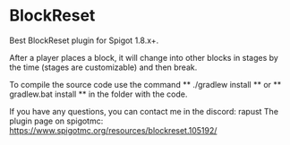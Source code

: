 # BlockReset
Best BlockReset plugin for Spigot 1.8.x+.

After a player places a block, it will change into other blocks in stages by the time (stages are customizable) and then break.

To compile the source code use the command
** ./gradlew install **
or
** gradlew.bat install **
in the folder with the code.

If you have any questions, you can contact me in the discord: rapust
The plugin page on spigotmc: https://www.spigotmc.org/resources/blockreset.105192/
